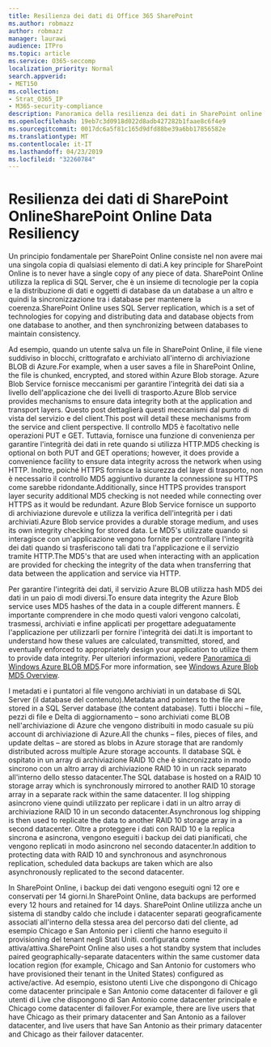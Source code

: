 ```yaml
---
title: Resilienza dei dati di Office 365 SharePoint
ms.author: robmazz
author: robmazz
manager: laurawi
audience: ITPro
ms.topic: article
ms.service: O365-seccomp
localization_priority: Normal
search.appverid:
- MET150
ms.collection:
- Strat_O365_IP
- M365-security-compliance
description: Panoramica della resilienza dei dati in SharePoint online in Office 365.
ms.openlocfilehash: 19eb7c3d0918d022d8adb427282b1faae8c6f4e9
ms.sourcegitcommit: 0017dc6a5f81c165d9dfd88be39a6bb17856582e
ms.translationtype: MT
ms.contentlocale: it-IT
ms.lasthandoff: 04/23/2019
ms.locfileid: "32260784"
---
```

# <a name="sharepoint-online-data-resiliency"></a><span data-ttu-id="3c582-103">Resilienza dei dati di SharePoint Online</span><span class="sxs-lookup"><span data-stu-id="3c582-103">SharePoint Online Data Resiliency</span></span>
<span data-ttu-id="3c582-104">Un principio fondamentale per SharePoint Online consiste nel non avere mai una singola copia di qualsiasi elemento di dati.</span><span class="sxs-lookup"><span data-stu-id="3c582-104">A key principle for SharePoint Online is to never have a single copy of any piece of data.</span></span> <span data-ttu-id="3c582-105">SharePoint Online utilizza la replica di SQL Server, che è un insieme di tecnologie per la copia e la distribuzione di dati e oggetti di database da un database a un altro e quindi la sincronizzazione tra i database per mantenere la coerenza.</span><span class="sxs-lookup"><span data-stu-id="3c582-105">SharePoint Online uses SQL Server replication, which is a set of technologies for copying and distributing data and database objects from one database to another, and then synchronizing between databases to maintain consistency.</span></span> 

<span data-ttu-id="3c582-106">Ad esempio, quando un utente salva un file in SharePoint Online, il file viene suddiviso in blocchi, crittografato e archiviato all'interno di archiviazione BLOB di Azure.</span><span class="sxs-lookup"><span data-stu-id="3c582-106">For example, when a user saves a file in SharePoint Online, the file is chunked, encrypted, and stored within Azure Blob storage.</span></span> <span data-ttu-id="3c582-107">Azure Blob Service fornisce meccanismi per garantire l'integrità dei dati sia a livello dell'applicazione che dei livelli di trasporto.</span><span class="sxs-lookup"><span data-stu-id="3c582-107">Azure Blob service provides mechanisms to ensure data integrity both at the application and transport layers.</span></span> <span data-ttu-id="3c582-108">Questo post dettaglierà questi meccanismi dal punto di vista del servizio e del client.</span><span class="sxs-lookup"><span data-stu-id="3c582-108">This post will detail these mechanisms from the service and client perspective.</span></span> <span data-ttu-id="3c582-109">Il controllo MD5 è facoltativo nelle operazioni PUT e GET. Tuttavia, fornisce una funzione di convenienza per garantire l'integrità dei dati in rete quando si utilizza HTTP.</span><span class="sxs-lookup"><span data-stu-id="3c582-109">MD5 checking is optional on both PUT and GET operations; however, it does provide a convenience facility to ensure data integrity across the network when using HTTP.</span></span> <span data-ttu-id="3c582-110">Inoltre, poiché HTTPS fornisce la sicurezza del layer di trasporto, non è necessario il controllo MD5 aggiuntivo durante la connessione su HTTPS come sarebbe ridondante.</span><span class="sxs-lookup"><span data-stu-id="3c582-110">Additionally, since HTTPS provides transport layer security additional MD5 checking is not needed while connecting over HTTPS as it would be redundant.</span></span> <span data-ttu-id="3c582-111">Azure Blob Service fornisce un supporto di archiviazione durevole e utilizza la verifica dell'integrità per i dati archiviati.</span><span class="sxs-lookup"><span data-stu-id="3c582-111">Azure Blob service provides a durable storage medium, and uses its own integrity checking for stored data.</span></span> <span data-ttu-id="3c582-112">Le MD5's utilizzate quando si interagisce con un'applicazione vengono fornite per controllare l'integrità dei dati quando si trasferiscono tali dati tra l'applicazione e il servizio tramite HTTP.</span><span class="sxs-lookup"><span data-stu-id="3c582-112">The MD5's that are used when interacting with an application are provided for checking the integrity of the data when transferring that data between the application and service via HTTP.</span></span> 

<span data-ttu-id="3c582-113">Per garantire l'integrità dei dati, il servizio Azure BLOB utilizza hash MD5 dei dati in un paio di modi diversi.</span><span class="sxs-lookup"><span data-stu-id="3c582-113">To ensure data integrity the Azure Blob service uses MD5 hashes of the data in a couple different manners.</span></span> <span data-ttu-id="3c582-114">È importante comprendere in che modo questi valori vengono calcolati, trasmessi, archiviati e infine applicati per progettare adeguatamente l'applicazione per utilizzarli per fornire l'integrità dei dati.</span><span class="sxs-lookup"><span data-stu-id="3c582-114">It is important to understand how these values are calculated, transmitted, stored, and eventually enforced to appropriately design your application to utilize them to provide data integrity.</span></span> <span data-ttu-id="3c582-115">Per ulteriori informazioni, vedere [Panoramica di Windows Azure BLOB MD5](http://blogs.msdn.com/b/windowsazurestorage/archive/2011/02/18/windows-azure-blob-md5-overview.aspx).</span><span class="sxs-lookup"><span data-stu-id="3c582-115">For more information, see [Windows Azure Blob MD5 Overview](http://blogs.msdn.com/b/windowsazurestorage/archive/2011/02/18/windows-azure-blob-md5-overview.aspx).</span></span> 

<span data-ttu-id="3c582-116">I metadati e i puntatori al file vengono archiviati in un database di SQL Server (il database del contenuto).</span><span class="sxs-lookup"><span data-stu-id="3c582-116">Metadata and pointers to the file are stored in a SQL Server database (the content database).</span></span> <span data-ttu-id="3c582-117">Tutti i blocchi – file, pezzi di file e Delta di aggiornamento – sono archiviati come BLOB nell'archiviazione di Azure che vengono distribuiti in modo casuale su più account di archiviazione di Azure.</span><span class="sxs-lookup"><span data-stu-id="3c582-117">All the chunks – files, pieces of files, and update deltas – are stored as blobs in Azure storage that are randomly distributed across multiple Azure storage accounts.</span></span> <span data-ttu-id="3c582-118">Il database SQL è ospitato in un array di archiviazione RAID 10 che è sincronizzato in modo sincrono con un altro array di archiviazione RAID 10 in un rack separato all'interno dello stesso datacenter.</span><span class="sxs-lookup"><span data-stu-id="3c582-118">The SQL database is hosted on a RAID 10 storage array which is synchronously mirrored to another RAID 10 storage array in a separate rack within the same datacenter.</span></span> <span data-ttu-id="3c582-119">Il log shipping asincrono viene quindi utilizzato per replicare i dati in un altro array di archiviazione RAID 10 in un secondo datacenter.</span><span class="sxs-lookup"><span data-stu-id="3c582-119">Asynchronous log shipping is then used to replicate the data to another RAID 10 storage array in a second datacenter.</span></span> <span data-ttu-id="3c582-120">Oltre a proteggere i dati con RAID 10 e la replica sincrona e asincrona, vengono eseguiti i backup dei dati pianificati, che vengono replicati in modo asincrono nel secondo datacenter.</span><span class="sxs-lookup"><span data-stu-id="3c582-120">In addition to protecting data with RAID 10 and synchronous and asynchronous replication, scheduled data backups are taken which are also asynchronously replicated to the second datacenter.</span></span> 

<span data-ttu-id="3c582-121">In SharePoint Online, i backup dei dati vengono eseguiti ogni 12 ore e conservati per 14 giorni.</span><span class="sxs-lookup"><span data-stu-id="3c582-121">In SharePoint Online, data backups are performed every 12 hours and retained for 14 days.</span></span> <span data-ttu-id="3c582-122">SharePoint Online utilizza anche un sistema di standby caldo che include i datacenter separati geograficamente associati all'interno della stessa area del percorso dati del cliente, ad esempio Chicago e San Antonio per i clienti che hanno eseguito il provisioning del tenant negli Stati Uniti. configurata come attiva/attiva.</span><span class="sxs-lookup"><span data-stu-id="3c582-122">SharePoint Online also uses a hot standby system that includes paired geographically-separate datacenters within the same customer data location region (for example, Chicago and San Antonio for customers who have provisioned their tenant in the United States) configured as active/active.</span></span> <span data-ttu-id="3c582-123">Ad esempio, esistono utenti Live che dispongono di Chicago come datacenter principale e San Antonio come datacenter di failover e gli utenti di Live che dispongono di San Antonio come datacenter principale e Chicago come datacenter di failover.</span><span class="sxs-lookup"><span data-stu-id="3c582-123">For example, there are live users that have Chicago as their primary datacenter and San Antonio as a failover datacenter, and live users that have San Antonio as their primary datacenter and Chicago as their failover datacenter.</span></span> 